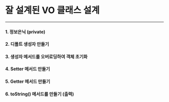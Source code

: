 # 잘 설계된 VO 클래스 설계

---
#### 1. 정보은닉 (private)
#### 2. 디폴트 생성자 만들기
#### 3. 생성자 메서드를 오버로딩하여 객체 초기화
#### 4. Setter 메서드 만들기
#### 5. Getter 메서드 만들기
#### 6. toString() 메서드를 만들기 (출력)